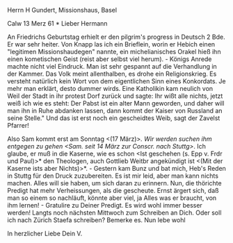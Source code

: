 Herrn H Gundert, Missionshaus, Basel

 Calw 13 Merz 61
 <Mittw>*
Lieber Hermann

An Friedrichs Geburtstag erhielt er den pilgrim's progress in Deutsch 2 Bde. Er war sehr heiter. Von Knapp las ich ein Brieflein, worin er Hebich einen "legitimen Missionshaudegen" nannte, ein michelianisches Orakel hieß ihn einen kometischen Geist (reist aber selbst viel herum). - Königs Anrede machte nicht viel Eindruck. Man ist sehr gespannt auf die Verhandlung in der Kammer. Das Volk meint allenthalben, es drohe ein Religionskrieg. Es versteht natürlich kein Wort von dem eigentlichen Sinn eines Konkordats. Je mehr man erklärt, desto dummer wirds. Eine Katholikin kam neulich von Weil der Stadt in ihr protest Dorf zurück und sagte: Ihr wißt alle nichts, jetzt weiß ich wie es steht: Der Pabst ist ein alter Mann geworden, und daher will man ihn in Ruhe abdanken lassen, dann kommt der Kaiser von Russland an seine Stelle." Und das ist erst noch ein gescheidtes Weib, sagt der Zavelst Pfarrer!

Also Sam kommt erst am Sonntag <(17 März)>*. Wir werden suchen ihm entgegen zu gehen <Sam. seit 14 März zur Conscr. nach Stuttg>*. Ich glaube, er muß in die Kaserne, wie es schon <Ist geschehen (s. Epp v. Frdr und Paul)>* den Theologen, auch Gottlieb Weitbr angekündigt ist <(Mit der Kaserne ists aber Nichts)>*. - Gestern kam Bunz und bat mich, Heb's Reden in Stuttg für den Druck zuzubereiten. Es ist mir leid, aber man kann nichts machen. Alles will sie haben, um sich daran zu erinnern. Nun, die thörichte Predigt hat mehr Verheissungen, als die gescheute. Ernst ärgert sich, daß man so einem so nachläuft, könnte aber viel, ja Alles was er braucht, von ihm lernen! - Gratulire zu Deiner Predigt. Es wird wohl immer besser werden! Langts noch nächsten Mittwoch zum Schreiben an Dich. Oder soll ich nach Zürich Staefa schreiben? Bemerke es. Nun lebe wohl

 In herzlicher Liebe
 Dein V.

